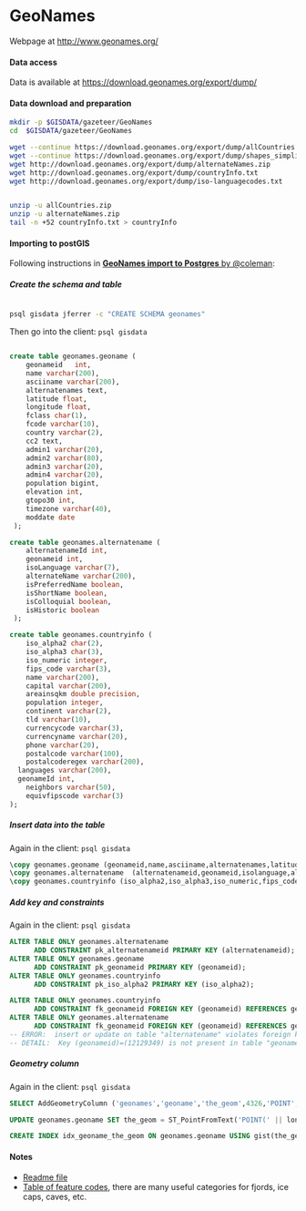 # GeoNames

Webpage at http://www.geonames.org/


#### Data access

Data is available at https://download.geonames.org/export/dump/

#### Data download and preparation

```sh
mkdir -p $GISDATA/gazeteer/GeoNames
cd  $GISDATA/gazeteer/GeoNames

wget --continue https://download.geonames.org/export/dump/allCountries.zip
wget --continue https://download.geonames.org/export/dump/shapes_simplified_low.json.zip
wget http://download.geonames.org/export/dump/alternateNames.zip
wget http://download.geonames.org/export/dump/countryInfo.txt
wget http://download.geonames.org/export/dump/iso-languagecodes.txt


unzip -u allCountries.zip
unzip -u alternateNames.zip
tail -n +52 countryInfo.txt > countryInfo


```

#### Importing to postGIS

Following instructions in [**GeoNames import to Postgres** by @coleman](https://github.com/colemanm/gazetteer/blob/master/docs/geonames_postgis_import.md):

##### Create the schema and table

```sh

psql gisdata jferrer -c "CREATE SCHEMA geonames"

```

Then go into the client: `psql gisdata`

```sql

create table geonames.geoname (
	geonameid	int,
	name varchar(200),
	asciiname varchar(200),
	alternatenames text,
	latitude float,
	longitude float,
	fclass char(1),
	fcode varchar(10),
	country varchar(2),
	cc2 text,
	admin1 varchar(20),
	admin2 varchar(80),
	admin3 varchar(20),
	admin4 varchar(20),
	population bigint,
	elevation int,
	gtopo30 int,
	timezone varchar(40),
	moddate date
 );

create table geonames.alternatename (
	alternatenameId int,
	geonameid int,
	isoLanguage varchar(7),
	alternateName varchar(200),
	isPreferredName boolean,
	isShortName boolean,
	isColloquial boolean,
	isHistoric boolean
 );

create table geonames.countryinfo (
	iso_alpha2 char(2),
	iso_alpha3 char(3),
	iso_numeric integer,
	fips_code varchar(3),
	name varchar(200),
	capital varchar(200),
	areainsqkm double precision,
	population integer,
	continent varchar(2),
	tld varchar(10),
	currencycode varchar(3),
	currencyname varchar(20),
	phone varchar(20),
	postalcode varchar(100),
	postalcoderegex varchar(200),
  languages varchar(200),
  geonameId int,
	neighbors varchar(50),
	equivfipscode varchar(3)
);
```

##### Insert data into the table
Again in the client: `psql gisdata`

```sql
\copy geonames.geoname (geonameid,name,asciiname,alternatenames,latitude,longitude,fclass,fcode,country,cc2,admin1,admin2,admin3,admin4,population,elevation,gtopo30,timezone,moddate) from 'allCountries.txt' null as '';
\copy geonames.alternatename  (alternatenameid,geonameid,isolanguage,alternatename,ispreferredname,isshortname,iscolloquial,ishistoric) from 'alternateNames.txt' null as '';
\copy geonames.countryinfo (iso_alpha2,iso_alpha3,iso_numeric,fips_code,name,capital,areainsqkm,population,continent,tld,currencycode,currencyname,phone,postalcode,postalcoderegex,languages,geonameid,neighbors,equivfipscode) from 'countryInfo' null as '';
```

##### Add key and constraints
Again in the client: `psql gisdata`

```sql
ALTER TABLE ONLY geonames.alternatename
      ADD CONSTRAINT pk_alternatenameid PRIMARY KEY (alternatenameid);
ALTER TABLE ONLY geonames.geoname
      ADD CONSTRAINT pk_geonameid PRIMARY KEY (geonameid);
ALTER TABLE ONLY geonames.countryinfo
      ADD CONSTRAINT pk_iso_alpha2 PRIMARY KEY (iso_alpha2);

ALTER TABLE ONLY geonames.countryinfo
      ADD CONSTRAINT fk_geonameid FOREIGN KEY (geonameid) REFERENCES geonames.geoname(geonameid);
ALTER TABLE ONLY geonames.alternatename
      ADD CONSTRAINT fk_geonameid FOREIGN KEY (geonameid) REFERENCES geonames.geoname(geonameid);
-- ERROR:  insert or update on table "alternatename" violates foreign key constraint "fk_geonameid"
-- DETAIL:  Key (geonameid)=(12129349) is not present in table "geoname".
```

##### Geometry column
Again in the client: `psql gisdata`

```sql
SELECT AddGeometryColumn ('geonames','geoname','the_geom',4326,'POINT',2);

UPDATE geonames.geoname SET the_geom = ST_PointFromText('POINT(' || longitude || ' ' || latitude || ')', 4326);

CREATE INDEX idx_geoname_the_geom ON geonames.geoname USING gist(the_geom);
```


#### Notes
* [Readme file](http://download.geonames.org/export/dump/readme.txt)
* [Table of feature codes](http://www.geonames.org/export/codes.html), there are many useful categories for fjords, ice caps, caves, etc.

